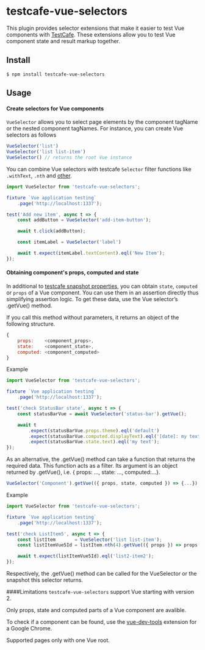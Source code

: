# testcafe-vue-selectors

This plugin provides selector extensions that make it easier to test Vue components with [TestCafe](https://github.com/DevExpress/testcafe).
These extensions allow you to test Vue component state and result markup together.

## Install

`$ npm install testcafe-vue-selectors`

## Usage

#### Create selectors for Vue components

`VueSelector` allows you to select page elements by the component tagName or the nested component tagNames.
For instance, you can create Vue selectors as follows

```js
VueSelector('list')
VueSelector('list list-item')
VueSelector() // returns the root Vue instance
```

You can combine Vue selectors with testcafe `Selector` filter functions like `.withText`, `.nth` and [other](http://devexpress.github.io/testcafe/documentation/test-api/selecting-page-elements/selectors.html#functional-style-selectors).

```js
import VueSelector from 'testcafe-vue-selectors';

fixture `Vue application testing`
    .page('http://localhost:1337');

test('Add new item', async t => {
    const addButton = VueSelector('add-item-button');

    await t.click(addButton);

    const itemLabel = VueSelector('label')

    await t.expect(itemLabel.textContent).eql('New Item');
});
```

#### Obtaining component's props, computed and state

In additional to [testcafe snapshot properties](http://devexpress.github.io/testcafe/documentation/test-api/selecting-page-elements/dom-node-state.html), you can obtain `state`, `computed` or `props` of a Vue component. You can use them in an assertion directly thus simplifying assertion logic.
To get these data, use the Vue selector’s .getVue() method.

If you call this method without parameters, it returns an object of the following structure.
```js
{
    props:    <component_props>,
    state:    <component_state>,
    computed: <component_computed>
}
```


Example
```js
import VueSelector from 'testcafe-vue-selectors';

fixture `Vue application testing`
    .page('http://localhost:1337');

test('check StatusBar state', async t => {
    const statusBarVue = await VueSelector('status-bar').getVue();

    await t
        .expect(statusBarVue.props.theme).eql('default')
        .expect(statusBarVue.computed.displayText).eql('[date]: my text')
        .expect(statusBarVue.state.text).eql('my text');
});
```

As an alternative, the .getVue() method can take a function that returns the required data. This function acts as a filter. Its argument is an object returned by .getVue(), i.e. { props: ..., state: ..., computed:...}.
```js
VueSelector('Component').getVue(({ props, state, computed }) => {...})
```
Example
```js
import VueSelector from 'testcafe-vue-selectors';

fixture `Vue application testing`
    .page('http://localhost:1337');

test('check ListItem5', async t => {
    const listItem       = VueSelector('list list-item');
    const listItemVue5Id = listItem.nth(4).getVue(({ props }) => props.id);

    await t.expect(listItemVue5Id).eql('list2-item2');
});
```
Respectively, the .getVue() method can be called for the VueSelector or the snapshot this selector returns.

####Limitations
`testcafe-vue-selectors` support Vue starting with version 2.

Only props, state and computed parts of a Vue component are avalible.

To check if a component can be found, use the [vue-dev-tools](https://chrome.google.com/webstore/detail/vuejs-devtools/nhdogjmejiglipccpnnnanhbledajbpd) extension for a Google Chrome.

Supported pages only with one Vue root.
